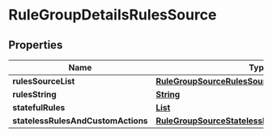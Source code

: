 

# RuleGroupDetailsRulesSource


## Properties

| Name | Type | Description | Notes |
|------------ | ------------- | ------------- | -------------|
|**rulesSourceList** | [**RuleGroupSourceRulesSourceList**](RuleGroupSourceRulesSourceList.md) |  |  [optional] |
|**rulesString** | [**String**](String.md) |  |  [optional] |
|**statefulRules** | [**List**](List.md) |  |  [optional] |
|**statelessRulesAndCustomActions** | [**RuleGroupSourceStatelessRulesAndCustomActions**](RuleGroupSourceStatelessRulesAndCustomActions.md) |  |  [optional] |



